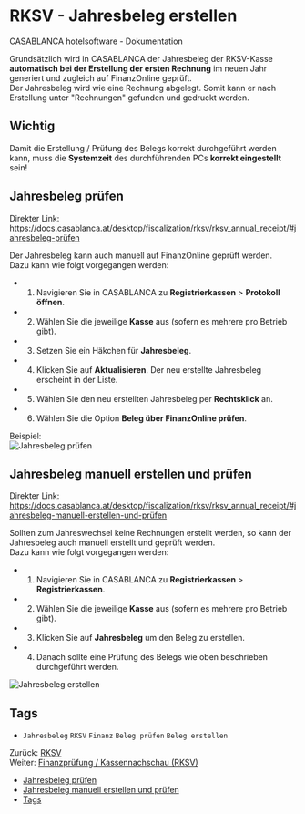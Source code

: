 # RKSV - Jahresbeleg erstellen

CASABLANCA hotelsoftware - Dokumentation

Grundsätzlich wird in CASABLANCA der Jahresbeleg der RKSV-Kasse **automatisch bei der Erstellung der ersten Rechnung** im neuen Jahr generiert und zugleich auf FinanzOnline geprüft.  
Der Jahresbeleg wird wie eine Rechnung abgelegt. Somit kann er nach Erstellung unter "Rechnungen" gefunden und gedruckt werden.

## Wichtig

Damit die Erstellung / Prüfung des Belegs korrekt durchgeführt werden kann, muss die **Systemzeit** des durchführenden PCs **korrekt eingestellt** sein!

## Jahresbeleg prüfen

Direkter Link: https://docs.casablanca.at/desktop/fiscalization/rksv/rksv_annual_receipt/#jahresbeleg-prüfen

Der Jahresbeleg kann auch manuell auf FinanzOnline geprüft werden.  
Dazu kann wie folgt vorgegangen werden:

* 1. Navigieren Sie in CASABLANCA zu **Registrierkassen** > **Protokoll öffnen**.
* 2. Wählen Sie die jeweilige **Kasse** aus (sofern es mehrere pro Betrieb gibt).
* 3. Setzen Sie ein Häkchen für **Jahresbeleg**.
* 4. Klicken Sie auf **Aktualisieren**. Der neu erstellte Jahresbeleg erscheint in der Liste.
* 5. Wählen Sie den neu erstellten Jahresbeleg per **Rechtsklick** an.
* 6. Wählen Sie die Option **Beleg über FinanzOnline prüfen**.

Beispiel:  
![Jahresbeleg prüfen](https://docs.casablanca.at/assets/images/check_annual_receipt-f180e8b277cdfe5b37e17a129886c61c.png "Jahresbeleg prüfen")

## Jahresbeleg manuell erstellen und prüfen

Direkter Link: https://docs.casablanca.at/desktop/fiscalization/rksv/rksv_annual_receipt/#jahresbeleg-manuell-erstellen-und-prüfen

Sollten zum Jahreswechsel keine Rechnungen erstellt werden, so kann der Jahresbeleg auch manuell erstellt und geprüft werden.  
Dazu kann wie folgt vorgegangen werden:

* 1. Navigieren Sie in CASABLANCA zu **Registrierkassen** > **Registrierkassen**.
* 2. Wählen Sie die jeweilige **Kasse** aus (sofern es mehrere pro Betrieb gibt).
* 3. Klicken Sie auf **Jahresbeleg** um den Beleg zu erstellen.
* 4. Danach sollte eine Prüfung des Belegs wie oben beschrieben durchgeführt werden.

![Jahresbeleg erstellen](https://docs.casablanca.at/assets/images/generate_annual_receipt-092bb51447fb7108f0360f38066d83d0.png "Jahresbeleg erstellen")

## Tags

* `Jahresbeleg` `RKSV` `Finanz` `Beleg prüfen` `Beleg erstellen`

Zurück: [RKSV](https://docs.casablanca.at/desktop/fiscalization/rksv/)  
Weiter: [Finanzprüfung / Kassennachschau (RKSV)](https://docs.casablanca.at/desktop/fiscalization/rksv/rksv_data_export)

* [Jahresbeleg prüfen](https://docs.casablanca.at/desktop/fiscalization/rksv/rksv_annual_receipt/#jahresbeleg-prüfen)
* [Jahresbeleg manuell erstellen und prüfen](https://docs.casablanca.at/desktop/fiscalization/rksv/rksv_annual_receipt/#jahresbeleg-manuell-erstellen-und-prüfen)
* [Tags](https://docs.casablanca.at/desktop/fiscalization/rksv/rksv_annual_receipt/#tags)